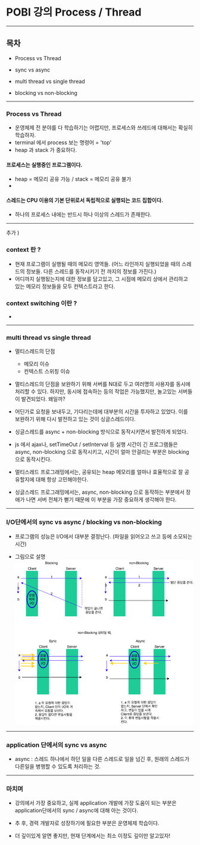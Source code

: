 # POBI 강의 Process / Thread

---
## 목차

- Process vs Thread

- sync vs async

- multi thread vs single thread

- blocking vs non-blocking

---
### Process vs Thread

- 운영체제 전 분야를 다 학습하기는 어렵지만, 프로세스와 쓰레드에 대해서는 확실히 학습하자.
- terminal 에서 process 보는 명령어 = 'top'
- heap 과 stack 가 중요하다.

#### 프로세스는 실행중인 프로그램이다.

- heap = 메모리 공유 가능 / stack = 메모리 공유 불가
-

#### 스레드는 CPU 이용의 기본 단위로서 독립적으로 실행되는 코드 집합이다.

- 하나의 프로세스 내에는 반드시 하나 이상의 스레드가 존재한다.


---
추가 )
### context 란 ?

- 현재 프로그램이 실행될 때의 메모리 영역들. (어느 라인까지 실행되었을 때의 스레드의 정보들. 다른 스레드를 동작시키기 전 까지의 정보를 가진다.)
- 어디까지 실행됬는지에 대한 정보를 담고있고, 그 시점에 메모리 상에서 관리하고 있는 메모리 정보들을 모두 컨텍스트라고 한다.

### context switching 이란 ?

-

---
### multi thread vs single thread

- 멀티스레드의 단점
  - 메모리 이슈
  - 컨텍스트 스위칭 이슈

- 멀티스레드의 단점을 보완하기 위해 서버를 N대로 두고 여러명의 사용자를 동시에 처리할 수 있다. 하지만, 동시에 접속하는 등의 작업은 가능했지만, 놀고있는 서버들이 발견되었다. 왜일까?

- 어딘가로 요청을 보내두고, 기다리는데에 대부분의 시간을 투자하고 있었다. 이를 보완하기 위해 다시 발전하고 있는 것이 싱글스레드이다.

- 싱글스레드를 async + non-blocking 방식으로 동작시키면서 발전하게 되었다.
- js 에서 ajax나, setTimeOut / setInterval 등 실행 시간이 긴 프로그램들은 async, non-blocking 으로 동작시키고, 시간이 얼마 안걸리는 부분은 blocking으로 동작시킨다.

- 멀티스레드 프로그래밍에서는, 공유되는 heap 메모리를 얼마나 효율적으로 잘 공유할지에 대해 항상 고민해야한다.
- 싱글스레드 프로그래밍에서는, async, non-blocking 으로 동작하는 부분에서 장애가 나면 서버 전체가 뻗기 때문에 이 부분을 가장 중요하게 생각해야 한다.

---
### I/O단에서의 sync vs async / blocking vs non-blocking

- 프로그램의 성능은 I/O에서 대부분 결정난다. (파일을 읽어오고 쓰고 등에 소모되는 시간)

- 그림으로 설명
 ![Image](./pobi_study.png)

---
### application 단에서의 sync vs async

- async : 스레드 하나에서 하던 일을 다른 스레드로 일을 넘긴 후, 원래의 스레드가 다른일을 병행할 수 있도록 처리하는 것.

---
### 마치며

- 강의에서 가장 중요하고, 실제 application 개발에 가장 도움이 되는 부분은 application단에서의 sync / async에 대해 아는 것이다.

- 추 후, 경력 개발자로 성장하기에 필요한 부분은 운영체제 학습이다.

- 더 깊이있게 알면 좋지만, 현재 단계에서는 최소 이정도 깊이만 알고있자!
